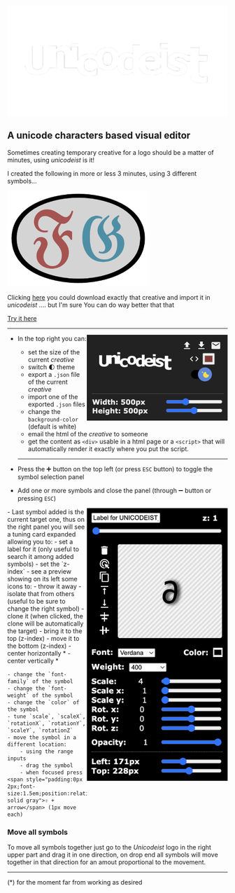
![Unicodeist](src/img/unicodeist.png?raw=true)




A unicode characters based visual editor
---

Sometimes creating temporary creative for a logo should be a matter of minutes, using _unicodeist_ is it!

I created the following in more or less 3 minutes, using 3 different symbols...  

<img width="322"  src="src/img/ss0.png?raw=true">

Clicking <a href="./src/img/fg.json?raw=true" target="_blank" download>here</a> you could download exactly that creative and import it in _unicodeist_ .... but I'm sure You can do way better that that 


[Try it here](https://fedeghe.github.io/Unicodeist/)

---
- In the top right you can:<img align="right" width="322"  src="src/img/ss1.png?raw=true">
    - set the size of the current _creative_
    - switch 🌓 theme
    - export a `.json` file of the current _creative_
    - import one of the exported `.json` files
    - change the `background-color` (default is white)
    - email the html of the _creative_ to someone
    - get the content as `<div>` usable in a html page or a `<script>` that will automatically render it exactly where you put the script.
    ---

- Press the ➕ button on the top left (or press `ESC` button) to toggle the symbol selection panel  

- Add one or more symbols and close the panel (through ➖ button or pressing `ESC`)  
<img align="right" width="322"  src="src/img/ss2.png?raw=true">
- Last symbol added is the current target one, thus on the right panel you will see a tuning card expanded allowing you to:  
    - set a label for it (only useful to search it among added symbols)
    - set the `z-index`
    - see a preview showing on its left some icons to:
        - throw it away 
        - isolate that from others (useful to be sure to change the right symbol)
        - clone it  (when clicked, the clone will be automatically the target)
        - bring it to the top (z-index)
        - move it to the bottom (z-index)
        - center horizontally *
        - center vertically *  
            
    - change the `font-family` of the symbol  
    - change the `font-weight` of the symbol
    - change the `color` of the symbol
    - tune `scale`, `scaleX`, `rotationX`, `rotationY`, `scaleY`, `rotationZ`
    - move the symbol in a different location:  
        - using the range inputs
        - drag the symbol
        - when focused press <span style="padding:0px 2px;font-size:1.5em;position:relative;top:2px;border:1px solid gray">⇧ + arrow</span> (1px move each)



### Move all symbols  

To move all symbols together just go to the _Unicodeist_ logo in the right upper part and drag it in one direction, on drop end all symbols will move together in that direction for an amout proportional to the movement.


---
\(*) for the moment far from working as desired

